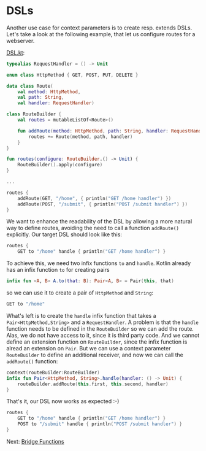 # DSLs

Another use case for context parameters is to create resp. extends DSLs. Let's take a look at the following example, 
that let us configure routes for a webserver.

[DSL.kt](../blob/main/context-parameters/src/main/kotlin/com/github/ralfstuckert/kcr/DSL.kt):
```kotlin
typealias RequestHandler = () -> Unit

enum class HttpMethod { GET, POST, PUT, DELETE }

data class Route(
    val method: HttpMethod,
    val path: String,
    val handler: RequestHandler)

class RouteBuilder {
    val routes = mutableListOf<Route>()

    fun addRoute(method: HttpMethod, path: String, handler: RequestHandler) {
        routes += Route(method, path, handler)
    }
}

fun routes(configure: RouteBuilder.() -> Unit) {
    RouteBuilder().apply(configure)
}

...

routes {
    addRoute(GET, "/home", { println("GET /home handler") })
    addRoute(POST, "/submit", { println("POST /submit handler") })
}
```

We want to enhance the readability of the DSL by allowing a more natural way to define routes, avoiding the need to 
call a function `addRoute()` explicitly. Our target DSL should look like this:

```kotlin
routes {
    GET to "/home" handle { println("GET /home handler") }
```

To achieve this, we need two infix functions `to` and `handle`. Kotlin already has an infix function `to` for 
creating pairs

```kotlin
infix fun <A, B> A.to(that: B): Pair<A, B> = Pair(this, that)
```
so we can use it to create a pair of `HttpMethod` and `String`:

```kotlin
GET to "/home"   
```

What's left is to create the `handle` infix function that takes a `Pair<HttpMethod,String>` and a `RequestHandler`. 
A problem is that the `handle` function needs to be defined in the  `RouteBuilder` so we can add the route. 
Alas, we do not have access to it, since it is third party code. And we cannot define an extension function on 
`RouteBuilder`, since the infix function is alread an extension on `Pair`. But we can use a context parameter 
`RouteBuilder` to define an additional receiver, and now we can call the `addRoute()` function:

```kotlin
context(routeBuilder:RouteBuilder)
infix fun Pair<HttpMethod, String>.handle(handler: () -> Unit) {
    routeBuilder.addRoute(this.first, this.second, handler)
}
```

That's it, our DSL now works as expected :-)

```kotlin
routes {
    GET to "/home" handle { println("GET /home handler") }
    POST to "/submit" handle { println("POST /submit handler") }
}
```


Next: [Bridge Functions](doc/bridge_functions.md)